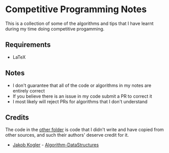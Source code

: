 # Competitive Programming Notes

This is a collection of some of the algorithms and tips that I have learnt during my time doing competitive progamming.

## Requirements
- LaTeX

## Notes
- I don't guarantee that all of the code or algorithms in my notes are entirely correct
- If you believe there is an issue in my code submit a PR to correct it
- I most likely will reject PRs for algorithms that I don't understand

## Credits
The code in the [other folder](/Notes/other) is code that I didn't write and have copied from other sources, and such their authors' deserve credit for it.
- [Jakob Kogler](https://github.com/jakobkogler) - [Algorithm-DataStructures](https://github.com/jakobkogler/Algorithm-DataStructures)
